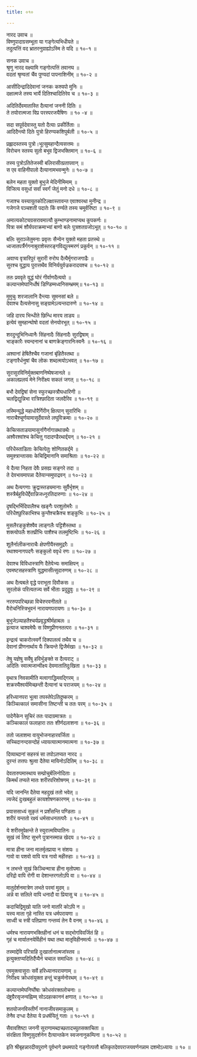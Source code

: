 ```yaml
---
title: ०१०

---
```

नारद उवाच ॥  
विष्णुपादाग्रसम्भूता या गङ्गेत्यभिधीयते ॥  
तदुत्पत्तिं वद भ्रातरनुग्राह्योऽस्मि ते यदि ॥ १०-१ ॥  
  
सनक उवाच ॥  
श्रृणु नारद वक्ष्यामि गङ्गोत्पत्तिं तवानघ ॥  
वदतां श्रृण्वतां चैंव पुण्यदां पापनाशिनीम् ॥ १०-२ ॥  
  
आसीदिन्द्रादिदेवानां जनकः कश्यपो मुनिः ॥  
दक्षात्मजे तस्य भार्ये दितिश्चादितिरेव च ॥ १०-३ ॥  
  
अदितिर्देवमातास्ति दैत्यानां जननी दितिः ॥  
ते तयोरात्मजा विप्र परस्परजयैषिणः ॥ १० -४ ॥  
  
सदा सपूर्वदेवास्तु यतो दैत्याः प्रकीर्तिताः ॥  
आदिदैन्त्यो दितेः पुत्रो हिरण्यकशिपुर्बली ॥ १०-५ ॥  
  
प्रह्लादस्तस्य पुत्रो।भूत्सुमहान्दैत्यसत्तमः ॥  
विरोचन स्तस्य सुतो बभूव द्विजभक्तिमान् ॥ १०-६ ॥  
  
तस्य पुत्रोऽतितेजस्वी बलिरासीत्प्रतापवान् ॥  
स एव वाहिनीपालो दैत्यानामभवन्मुनेः ॥ १०-७ ॥  
  
बलेन महता युक्तो बुभुजे मेदिनीमिमाम् ॥  
विजित्य वसुधां सर्वां स्वर्गं जेतुं मनो दधे ॥ १०-८ ॥  
  
गजाश्च यस्यायुतकोटिलक्षास्तावन्त एवाश्वरथा मुनीन्द्र ॥  
गजेगजे पञ्चशती पदातेः किं वर्ण्यते तस्य चमूर्वरिष्टा ॥ १०-९ ॥  
  
अमात्यकोट्यग्रसरावमात्यौ कुम्भाण्डनामाप्यथ कूपकर्णः ॥  
पित्रा समं शौर्यपराक्रमाभ्यां बाणो बलेः पुत्रशतग्रजोऽभूत् ॥ १०-१० ॥  
  
बलिः सुराञ्जेतुमनाः प्रवृत्तः सैन्येन युक्तो महता प्रतस्थे ॥  
ध्वजातपर्त्रैर्गगनाबुराशेस्तरङ्गविद्युत्स्मरणं प्रकुर्वन् ॥ १०-११ ॥  
  
अवाप्य वृत्रारिपुरं सुरारी रुरोघ दैत्यैर्मृगराजगाढैः ॥  
सुरश्च युद्धाय पुरात्तथैव विनिर्ययुर्वज्रकरादयश्च ॥ १०-१२ ॥  
  
ततः प्रववृते युद्धं घोरं गीर्वाणदैत्ययो ॥  
कल्पान्तमेघानिर्धोषं डिण्डिम्मध्वनिसम्भ्रमम्॥ १०-१३ ॥  
  
मुमुचुः शरजालानि दैन्त्याः सुमनसां बले ॥  
देवाश्च दैत्यसेनासु सङ्ग्रामेऽत्यन्तदारुणे ॥ १०-१४ ॥  
  
जहि दारय भिन्धीते छिन्धि मारय ताडय ॥  
इत्येवं सुमहान्घोषो वदतां सेनयोरभूत् ॥ १०-१५ ॥  
  
शरदुन्दुभिनिध्वानैः सिंहनादैः सिंहनादैः सुरद्विषाम् ॥  
भाङ्कारैः स्यन्दनानां च बाणक्रेङ्गारनिःस्वनैः ॥ १०-१६ ॥  
  
अश्वानां हेषितैश्चैव गजानां बृंहितैस्तथा ॥  
टङ्गारैर्धनुषां चैव लोकः शब्दत्मयोऽभवत् ॥ १०-१७ ॥  
  
सुरासुरविनिर्मुक्तबाणनिष्पेषजानले ॥  
अकालप्रलयं मेने निरीक्ष्य सकलं जगत् ॥ १०-१८ ॥  
  
बभौ देवद्विषां सेना स्फुरच्छस्त्रौघधारिणी ॥  
चलद्विद्युन्निभा रात्रिश्छादिता जलदैरिव ॥ १०-१९ ॥  
  
तस्मिन्युद्धे महाधोरैर्गिरीन् क्षित्पान् सुरारिभिः ॥  
नाराचैश्चूर्णयामासुर्देवास्ते लघुविक्रमाः ॥ १०-२० ॥  
  
केचित्सताडयामासुर्नागैर्नागान्रथान्रथैः ॥  
अश्वैरश्वांश्च केचित्तु गदादण्डैरथार्द्दयन् ॥ १०-२१ ॥  
  
परिधैस्ताडिताः केचित्पेतुः शोणितकर्द्दमे ॥  
समुक्त्रान्तासवः केचिद्विमानानि समाश्रिताः ॥ १०-२२ ॥  
  
ये दैत्या निहता देवैः प्रसह्य सङ्गरे तदा ॥  
ते देवभावमापन्ना दैतेयान्समुपाद्रवन् ॥ १०-२३ ॥  
  
अथ दैत्यगणाः क्रुद्वास्तड्यमानाः सुर्वैर्भृशम् ॥  
शस्त्रैर्बहुविधैर्द्देवान्निजध्नुरतिदारुणाः ॥ १०-२४ ॥  
  
दृषद्भिर्भिदिपालैश्च खङ्गैः परशुतोमरैः ॥  
परिधैश्छुरिकाभिश्च कुन्तैश्चक्रैश्च शङ्कुभिः ॥ १०-२५ ॥  
  
मुसलैरङ्कुशेश्वैव लाङ्गलैः पट्टिशैस्तथा ॥  
शक्त्योपलैः शतघ्रीभिः पाशैश्च तलमुष्टिभिः ॥ १०-२६ ॥  
  
शूलैर्नालीकनाराचैः क्षेपणीयैस्समुद्ररैः ॥  
रथाश्वनागपदगैः सङ्कुलो ववृधे रणः ॥ १०-२७ ॥  
  
देवाश्च विविधास्त्राणि दैतेयेभ्यः समाक्षिपन् ॥  
एवमष्टसहस्त्राणि युद्धमासीत्सुदारुणम् ॥ १०-२८ ॥  
  
अथ दैत्यबले वृद्धे पराभूता दिवौकसः ॥  
सुरलोकं परित्यतज्य सर्वे भीताः प्रदुद्रुवुः ॥ १०-२९ ॥  
  
नररुपपरिच्छन्ना विचेरुरवनीतले ॥  
वैरोचनिस्त्रिभुवनं नारायणपरायणः ॥ १०-३० ॥  
  
बुभुजेऽव्याहतैश्चर्यप्रवृद्धश्रीर्महाबलः ॥  
इत्याज चाश्वमेघैः स विष्णुप्रीणनतत्परः ॥ १०-३१ ॥  
  
इन्द्रत्वं चाकरोत्स्वर्गे दिक्पालत्वं तथैव च ॥  
देवानां प्रीणनार्थाय यैः क्रियन्ते द्विजैर्मखाः ॥ १०-३२ ॥  
  
तेषु यज्ञेषु सर्वेषु हविर्भुङ्क्ते स दैत्यराट् ॥  
अदितिः स्वात्मजान्वीक्ष्य देवमातातिदुःखिता ॥ १०-३३ ॥  
  
वृथात्र निवसामीति मत्वागाद्धिमवद्गिरम् ॥  
शक्रस्यैश्वर्यमिच्छन्ती दैत्यानां च पराजयम् ॥ १०-२४ ॥  
  
हरिध्यानपरा भूत्वा तपस्तेपेऽतिदुष्करम् ॥  
किञ्चित्कालं समासीना तिष्टन्ती च ततः परम् ॥ १०-३५ ॥  
  
पादेनैकेन सुचिरं ततः पादाग्रमात्रतः ॥  
कञ्चित्कालं फलाहारा ततः शीर्णदलाशना ॥ १०-३६ ॥  
  
ततो जलाशमा वायुभोजनाहारवर्जिता ॥  
सच्चिदानन्दसन्दोहं ध्यायत्यात्मानमात्मना ॥ १०-३७ ॥  
  
दिव्याब्दानां सहस्त्रं सा तपोऽतप्यत नारद ॥  
दुरन्तं तत्तपः श्रुत्वा दैतेया मायिनोऽदितिम् ॥ १०-३८ ॥  
  
देवतारुपमास्थाय सम्प्रोचुर्बलिनोदिताः ॥  
किमर्थं तप्यते मातः शरीरपरिशोषणम् ॥ १०-३९ ॥  
  
यदि जानन्ति दैतेया महदुखं ततो भवेत् ॥  
त्यजेदं दुःखबहुलं कायशोषणकारणम् ॥ १०-४० ॥  
  
प्रयाससाध्यं सुकृतं न प्रशँसन्ति पण्डिताः ॥  
शरीरं यन्ततो रक्ष्यं धर्मसाधनतत्परैः ॥ १०-४१ ॥  
  
ये शरीरमुपेक्षन्ते ते स्युरात्मविघातिनः ॥  
सुखं त्वं तिष्ट सुभगे पुत्रानस्मान्न खेदय ॥ १०-४२ ॥  
  
मात्रा हीना जना मातर्मृतप्राया न संशयः ॥  
गावो वा पशवो वापि यत्र गावो महीरुहाः ॥ १०-४३ ॥  
  
न लभन्ते सुखं किञ्चिन्मात्रा हीना मृतोपमाः ॥  
दरिद्रो वापि रोगी वा देशान्तरगतोऽपि वा ॥ १०-४४ ॥  
  
मातुर्दर्शनमात्रेण लभते परमां मुदम् ॥  
अन्ने वा सलिले वापि धनादौ वा प्रियासु च ॥ १०-४५ ॥  
  
कदाचिद्विमुखो याति जनो मातरि कोऽपि न ॥  
यस्य माता गृहे नास्ति यत्र धर्मपरायणा ॥  
साध्वी च स्त्री पतिप्राणा गन्तव्यं तेन वै वनम् ॥ १०-४६ ॥  
  
धर्मश्च नारायणभक्तिहीनां धनं च सद्भोगविवर्जितं हि ॥  
गृहं च मार्यातनयेर्विहीनं यथा तथा मातृविहीनमर्त्यः ॥ १०-४७ ॥  
  
तस्माद्देवि परित्राहि दुःखार्तानात्मजांस्तव ॥  
इत्युक्ताप्यदितिर्दैप्यैर्न चचाल समाधितः ॥ १०-४८ ॥  
  
एवमुक्त्वासुराः सर्वे हरिध्यानपरायणाम् ॥  
निरीक्ष्य क्रोधसंयुक्ता हन्तुं चक्रुर्मनोरथम् ॥ १०-४९ ॥  
  
कल्पान्तमेघनिर्घोषाः क्रोधसंरक्तलोचनाः ॥  
दंष्ट्रग्रैरसृजन्वह्निम्म् सोऽदहत्काननं क्षणात् ॥ १०-५० ॥  
  
शतयोजनविस्तीर्णं नानाजीवसमाकुलम् ॥  
तेनैव दग्धा दैतेया ये प्रधर्षयितुं गताः ॥ १०-५१ ॥  
  
सैवावशिष्टा जननी सुराणामब्दाच्छतादच्युतसक्तचिता ॥  
संरक्षिता विष्णुसुदर्शनेन दैत्यान्तकेन स्वजनानुकम्पिना ॥ १०-५२ ॥  
  
इति श्रीबृहन्नारदीयपुराणे पूर्वभागे प्रथमपादे गङ्गोत्पत्तौ बलिकृतदेवपराजयवर्णनन्नाम दशमोऽध्यायः ॥ १० ॥